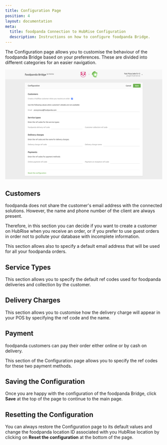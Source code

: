```yaml
---
title: Configuration Page
position: 4
layout: documentation
meta:
  title: foodpanda Connection to HubRise Configuration
  description: Instructions on how to configure foodpanda Bridge.
---
```


The Configuration page allows you to customise the behaviour of the foodpanda Bridge based on your preferences.
These are divided into different categories for an easier navigation.

![foodpanda Bridge configuration page](../images/001-en-configuration-page.png)

## Customers

foodpanda does not share the customer's email address with the connected solutions. However, the name and phone number of the client are always present.

Therefore, in this section you can decide if you want to create a customer on HubRise when you receive an order, or if you prefer to use guest orders in order not to pollute your database with incomplete information.

This section allows also to specify a default email address that will be used for all your foodpanda orders.

## Service Types

This section allows you to specify the default ref codes used for foodpanda deliveries and collection by the customer.

## Delivery Charges

This section allows you to customise how the delivery charge will appear in your POS by specifying the ref code and the name.

## Payment

foodpanda customers can pay their order either online or by cash on delivery.

This section of the Configuration page allows you to specify the ref codes for these two payment methods.

## Saving the Configuration

Once you are happy with the configuration of the foodpanda Bridge, click **Save** at the top of the page to continue to the main page.

## Resetting the Configuration

You can always restore the Configuration page to its default values and change the foodpanda location ID associated with you HubRise location by clicking on **Reset the configuration** at the bottom of the page.
